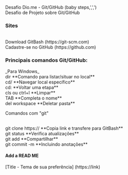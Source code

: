 Desafio Dio.me - Git/GitHub (baby steps,',',')
<br>Desafio de Projeto sobre Git/GitHub

<h3>Sites</h3>
<br>Download GitBash (https://git-scm.com)
<br>Cadastre-se no GitHub (https://github.com)

<h3>Principais comandos Git/GitHub:</h3>
_Para Windows_
<br>dir                    **Comando para listar/situar no local**
<br>cd/                    **Navegar local específico**
<br>cd:                    **Voltar uma etapa**
<br>cls ou ctrl+l           **Limpar**
<br>TAB                     **Completa o nome**
<br>del workspace           **Deletar pasta**

<p> Comandos com "git" </p>
<br> git clone https://      **Copia link e transfere para GitBash**
<br> git status              **Verifica atualizações**
<br> git add                 **Compartilhar**
<br> git commit -m           **Incluindo anotações**


<h4> Add a READ ME </h4>
[Title - Tema de sua preferência] (https://link)




